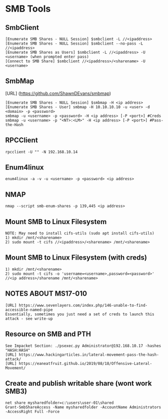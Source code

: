 # SMB Tools

## SmbClient
```
[Enumerate SMB Shares - NULL Session] $smbclient -L //<ipaddress>
[Enumerate SMB Shares - NULL Session] $smbclient --no-pass -L //<ipaddress>
[Enumerate SMB Shares as Users] $smbclient -L //<ipaddress> -U <username> (when prompted enter pass)
[Connect to SMB Share] $smbclient //<ipaddress>/<sharename> -U <username>
```

## SmbMap
[URL] (https://github.com/ShawnDEvans/smbmap)
```
[Enumerate SMB Shares - NULL Session] $smbmap -H <ip address>
[Enumerate SMB Shares - User] smbmap -H 10.10.10.10 -u <user> -d <domain> -p <password>
smbmap -u <username> -p <password> -H <ip address> [-P <port>] #Creds
smbmap -u <username> -p "<NT>:<LM>" -H <ip address> [-P <port>] #Pass-the-Hash
```

## RPCClient
```
rpcclient -U "" -N 192.168.10.14
```

## Enum4linux
```
enum4linux -a -v -u <username> -p <password> <ip address>
```

## NMAP
```
nmap --script smb-enum-shares -p 139,445 <ip address>
```

## Mount SMB to Linux Filesystem
```
NOTE: May need to install cifs-utils (sudo apt install cifs-utils)
1) mkdir /mnt/<sharename>
2) sudo mount -t cifs //<ipaddress>/<sharename> /mnt/<sharename>
```

## Mount SMB to Linux Filesystem (with creds)
```
1) mkdir /mnt/<sharename>
2) sudo mount -t cifs -o 'username=<username>,password=<password>' //<ip address>/sharename /mnt/<sharename>
```

## NOTES ABOUT MS17-010
```
[URL] https://www.sevenlayers.com/index.php/146-unable-to-find-accessible-named-pipe
Essentially, sometimes you just need a set of creds to launch this attack - see write-up
```

## Resource on SMB and PTH
```
See Impacket Section: ./psexec.py Administrator@192.168.10.17 -hashes "HASH:HASH"
[URL] https://www.hackingarticles.in/lateral-movement-pass-the-hash-attack/
[URL] https://eaneatfruit.github.io/2019/08/18/Offensive-Lateral-Movement/
```

## Create and publish writable share (wont work SMB3)
```
net share mysharedfolder=c:\users\user-01\shared
Grant-SmbShareAccess -Name mysharedfolder -AccountName Administrators -AccessRight Full -Force
```